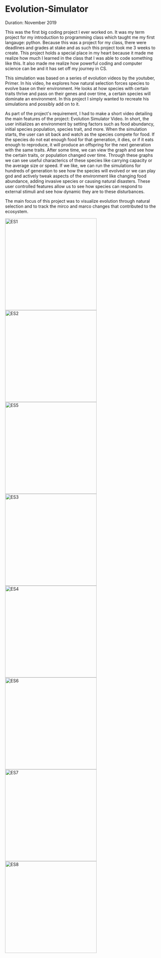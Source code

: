 # Evolution-Simulator
Duration: November 2019

This was the first big coding project I ever worked on. It was my term project for my introduction to programming class which taught me my first langauge: python. Because this was a project for my class, there were deadlines and grades at stake and as such this project took me 3 weeks to create. This project holds a special place in my heart because it made me realize how much I learned in the class that I was able to code something like this. It also made me realize how powerful coding and computer science can be and it has set off my journey in CS.

This simulation was based on a series of evolution videos by the youtuber, Primer. In his video, he explores how natural selection forces species to evolve base on their environment. He looks at how species with certain traits thrive and pass on their genes and over time, a certain species will dominate an environment. In this project I simply wanted to recreate his simulations and possibly add on to it.

As part of the project's requirement, I had to make a short video detailing the main features of the project: Evolution Simulator Video. In short, the user initializes an environment by setting factors such as food abundancy, initial species population, species trait, and more. When the simulation starts, the user can sit back and watch as the species compete for food. If the species do not eat enough food for that generation, it dies, or if it eats enough to reproduce, it will produce an offspring for the next generation with the same traits. After some time, we can view the graph and see how the certain traits, or population changed over time. Through these graphs we can see useful characterics of these species like carrying capacity or the average size or speed. If we like, we can run the simulations for hundreds of generation to see how the species will evolved or we can play god and actively tweak aspects of the environment like changing food abundance, adding invasive species or causing natural disasters. These user controlled features allow us to see how species can respond to external stimuli and see how dynamic they are to these disturbances.

The main focus of this project was to visualize evolution through natural selection and to track the mirco and marco changes that contributed to the ecosystem.

<img align="left" width="300" alt="ES1" src="https://user-images.githubusercontent.com/69471291/146692603-f7650a95-e1d9-438e-b856-4d30614765e5.png">
<img align="left" width="300" alt="ES2" src="https://user-images.githubusercontent.com/69471291/146692607-952b9e33-81d2-4464-aedc-9c241848c4dc.png">
<img width="300" alt="ES5" src="https://user-images.githubusercontent.com/69471291/146692608-e4ac3bd5-6bb1-43e9-9060-1ad38802b43f.png">
<img align="left" width="300" alt="ES3" src="https://user-images.githubusercontent.com/69471291/146692609-35d98f36-5ca0-4e8e-85e6-caa34c0eeab6.png">
<img width="300" alt="ES4" src="https://user-images.githubusercontent.com/69471291/146692610-ca60c484-10b5-4c43-8b92-6fe953c7371f.png">
<img align="left" width="300" alt="ES6" src="https://user-images.githubusercontent.com/69471291/146692611-7d75d8d9-daf2-47c2-b6ce-0c39e3ee44ea.png">
<img align="left" width="300" alt="ES7" src="https://user-images.githubusercontent.com/69471291/146692612-0ee47273-b6c1-4d42-bffd-2b4717f7fa02.png">
<img width="300" alt="ES8" src="https://user-images.githubusercontent.com/69471291/146692613-8cb0e195-0814-4908-b266-0bff8538f266.png">
